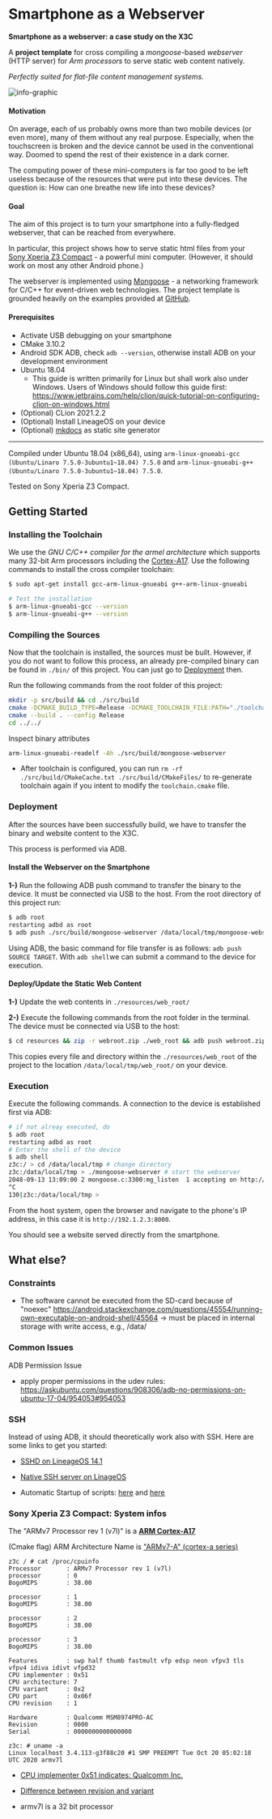 # Smartphone as a Webserver

**Smartphone as a webserver: a case study on the X3C**

A **project template** for cross compiling a *mongoose*-based *webserver* (HTTP server) for *Arm processors* to serve static web content natively.

*Perfectly suited for flat-file content management systems.*

![info-graphic](./resources/info-graphic.png)

#### Motivation

On average, each of us probably owns more than two mobile devices (or even more), many of them without any real purpose. Especially, when the touchscreen is broken and the device cannot be used in the conventional way. Doomed to spend the rest of their existence in a dark corner. 

The computing power of these mini-computers is far too good to be left useless because of the resources that were put into these devices.
The question is: How can one breathe new life into these devices?

#### Goal
The aim of this project is to turn your smartphone into a fully-fledged webserver, that can be reached from everywhere.

In particular, this project shows how to serve static html files from your [Sony Xperia Z3 Compact](#Sony-Xperia-Z3-Compact:-System-infos) - a powerful mini computer.
(However, it should worḱ on most any other Android phone.)

The webserver is implemented using [Mongoose](https://github.com/cesanta/mongoose) - a networking framework for C/C++ for event-driven web technologies.
The project template is grounded heavily on the examples provided at [GitHub](https://github.com/cesanta/mongoose/tree/master/examples).

#### Prerequisites
- Activate USB debugging on your smartphone
- CMake 3.10.2
- Android SDK ADB, check `adb --version`, otherwise install ADB on your development environment
- Ubuntu 18.04
  - This guide is written primarily for Linux but shall work also under Windows. Users of Windows should follow this guide first:
    https://www.jetbrains.com/help/clion/quick-tutorial-on-configuring-clion-on-windows.html
- (Optional) CLion 2021.2.2
- (Optional) Install LineageOS on your device
- (Optional) [mkdocs](https://www.mkdocs.org/) as static site generator



----



Compiled under Ubuntu 18.04 (x86_64), using `arm-linux-gnueabi-gcc (Ubuntu/Linaro 7.5.0-3ubuntu1~18.04) 7.5.0` and `arm-linux-gnueabi-g++ (Ubuntu/Linaro 7.5.0-3ubuntu1~18.04) 7.5.0`.

Tested on Sony Xperia Z3 Compact.

## Getting Started

### Installing the Toolchain

We use the *GNU C/C++ compiler for the armel architecture* which supports many 32-bit Arm processors including the [Cortex-A17](https://en.wikipedia.org/wiki/ARM_Cortex-A17).
Use the following commands to install the cross compiler toolchain:

```bash
$ sudo apt-get install gcc-arm-linux-gnueabi g++-arm-linux-gnueabi

# Test the installation
$ arm-linux-gnueabi-gcc --version
$ arm-linux-gnueabi-g++ --version
```




### Compiling the Sources

Now that the toolchain is installed, the sources must be built. However, if you do not want to follow this process, an already pre-compiled binary can be found in `./bin/` of this project. You can just go to [Deployment](#Deployment) then.

Run the following commands from the root folder of this project:

```bash
mkdir -p src/build && cd ./src/build
cmake -DCMAKE_BUILD_TYPE=Release -DCMAKE_TOOLCHAIN_FILE:PATH="./toolchain.cmake" ..
cmake --build . --config Release
cd ../../
```

Inspect binary attributes
```bash
arm-linux-gnueabi-readelf -Ah ./src/build/mongoose-webserver
```

- After toolchain is configured, you can run `rm -rf ./src/build/CMakeCache.txt ./src/build/CMakeFiles/` to re-generate toolchain again if you intent to modify the `toolchain.cmake` file.

### Deployment

After the sources have been successfully build, we have to transfer the binary and website content to the X3C.

This process is performed via ADB.

<!--
//TODO
A script called `deploy.sh` automates the whole process described in the following.
It accepts two argument indicating the binary (filename) in question and the root directory of the static site content (path).
Example:

```bash
$ ./deploy.sh ./src/build/mongoose-webserver ./resource/web_root
```
-->


#### Install the Webserver on the Smartphone

**1-)** Run the following ADB push command to transfer the binary to the device. It must be connected via USB to the host. From the root directory of this project run:

```bash
$ adb root
restarting adbd as root
$ adb push ./src/build/mongoose-webserver /data/local/tmp/mongoose-webserver && adb shell "chmod +x /data/local/tmp/mongoose-webserver"
```
Using ADB, the basic command for file transfer is as follows: `adb push SOURCE TARGET`. With `adb shell`we can submit a command to the device for execution.

#### Deploy/Update the Static Web Content

**1-)** Update the web contents in `./resources/web_root/`

**2-)** Execute the following commands from the root folder in the terminal. The device must be connected via USB to the host:

```bash
$ cd resources && zip -r webroot.zip ./web_root && adb push webroot.zip /data/local/tmp && adb shell "cd /data/local/tmp/ && unzip -o /data/local/tmp/webroot.zip && rm -rf webroot.zip" && rm -f webroot.zip && cd ..
```

This copies every file and directory within the `./resources/web_root` of the project to the location `/data/local/tmp/web_root/` on your device.



### Execution

Execute the following commands. A connection to the device is established first via ADB:

```bash
# if not alreay executed, do
$ adb root 
restarting adbd as root
# Enter the shell of the device
$ adb shell
z3c:/ > cd /data/local/tmp # change directory
z3c:/data/local/tmp > ./mongoose-webserver # start the webserver
2048-09-13 13:09:00 2 mongoose.c:3300:mg_listen  1 accepting on http://192.1.2.3:8000 (port 8000)
^C
130|z3c:/data/local/tmp >
```

From the host system, open the browser and navigate to the phone's IP address, in this case it is `http://192.1.2.3:8000`.

You should see a website served directly from the smartphone.

## What else?

### Constraints

- The software cannot be executed from the SD-card because of "noexec"
    https://android.stackexchange.com/questions/45554/running-own-executable-on-android-shell/45564
    -> must be placed in internal storage with write access, e.g., /data/ 

### Common Issues

ADB Permission Issue
- apply proper permissions in the udev rules: https://askubuntu.com/questions/908306/adb-no-permissions-on-ubuntu-17-04/954053#954053

### SSH

Instead of using ADB, it should theoretically work also with SSH. Here are some links to get you started:

- [SSHD on LineageOS 14.1](https://lisas.de/~alex/?p=237)

- [Native SSH server on LinageOS](https://binfalse.de/2018/09/06/native-ssh-server-on-linageos/)
  
- Automatic Startup of scripts: [here](https://h4des.org/blog/index.php?/archives/359-Android-LineageOS-16-Execute-Script-on-Start-Up.html) and [here](https://forum.xda-developers.com/lineage/general/how-to-enable-init-d-to-function-t3810355)

### Sony Xperia Z3 Compact: System infos

The "ARMv7 Processor rev 1 (v7l)" is a [**ARM Cortex-A17**](https://en.wikipedia.org/wiki/ARM_Cortex-A17)

(Cmake flag) ARM Architecture Name is ["ARMv7-A" (cortex-a series)](https://en.wikipedia.org/wiki/List_of_ARM_microarchitectures)

```
z3c / # cat /proc/cpuinfo
Processor       : ARMv7 Processor rev 1 (v7l)
processor       : 0
BogoMIPS        : 38.00

processor       : 1
BogoMIPS        : 38.00

processor       : 2
BogoMIPS        : 38.00

processor       : 3
BogoMIPS        : 38.00

Features        : swp half thumb fastmult vfp edsp neon vfpv3 tls vfpv4 idiva idivt vfpd32
CPU implementer : 0x51
CPU architecture: 7
CPU variant     : 0x2
CPU part        : 0x06f
CPU revision    : 1

Hardware        : Qualcomm MSM8974PRO-AC
Revision        : 0000
Serial          : 0000000000000000
```

```
z3c: # uname -a
Linux localhost 3.4.113-g3f88c20 #1 SMP PREEMPT Tue Oct 20 05:02:18 UTC 2020 armv7l
```



- [CPU implementer 0x51 indicates: Qualcomm Inc.](https://developer.arm.com/documentation/ddi0595/2021-06/External-Registers/MIDR-EL1--Main-ID-Register)
- [Difference between revision and variant](https://stackoverflow.com/questions/43118111/what-is-the-difference-between-cpu-revision-and-revision-fields-for-arm-processo)

- armv7l is a 32 bit processor

